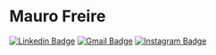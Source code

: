 # Mauro Freire

[![Linkedin Badge](https://img.shields.io/badge/-Mauro%20Freire-6633cc?style=flat-square&logo=Linkedin&logoColor=white&link=https://www.linkedin.com/in/maurofreirejr/)](https://www.linkedin.com/in/maurofreirejr/) 
[![Gmail Badge](https://img.shields.io/badge/-maurofreirejr@gmail.com-6633cc?style=flat-square&logo=Gmail&logoColor=white&link=mailto:maurofreirejr@gmail.com)](mailto:maurofreirejr@gmail.com)
[![Instagram Badge](https://img.shields.io/badge/-maurofreire__-6633cc?style=flat-square&logo=Instagram&logoColor=white&link=https://www.instagram.com/maurofreire_/)](https://www.instagram.com/maurofreire_/)
